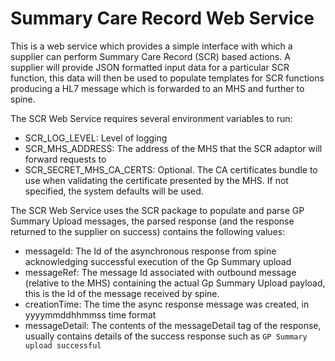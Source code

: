# Summary Care Record Web Service
 This is a web service which provides a simple interface with which 
a supplier can perform Summary Care Record (SCR) based actions. A supplier will provide JSON formatted input data 
for a particular SCR function, this data will then be used to populate templates for SCR functions producing
 a HL7 message which is forwarded to an MHS and further to spine.
 
The SCR Web Service requires several environment variables to run:

* SCR_LOG_LEVEL: Level of logging 
* SCR_MHS_ADDRESS: The address of the MHS that the SCR adaptor will forward requests to
* SCR_SECRET_MHS_CA_CERTS: Optional. The CA certificates bundle to use when validating the certificate presented by the MHS. If
not specified, the system defaults will be used.


The SCR Web Service uses the SCR package to populate and parse GP Summary Upload messages, the parsed response 
(and the response returned to the supplier on success) contains the following values:

- messageId: The Id of the asynchronous response from spine acknowledging successful execution of the Gp Summary 
upload
- messageRef: The message Id associated with outbound message (relative to the MHS) containing the 
actual Gp Summary Upload payload, this is the Id of the message received by spine.
- creationTime: The time the async response message was created, in yyyymmddhhmmss time format
- messageDetail: The contents of the messageDetail tag of the response, usually contains details of the 
success response such as `GP Summary upload successful`  
